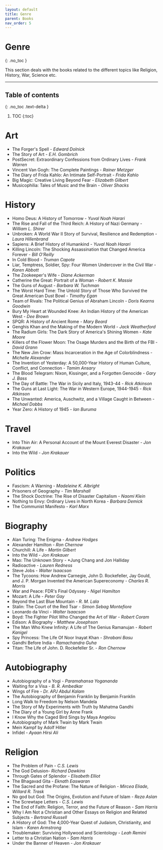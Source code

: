 ```yaml
---
layout: default
title: Genre
parent: Books
nav_order: 5
---
```


# Genre
{: .no_toc }

This section deals with the books related to the different topics like Religion, History, War, Science etc.

---

## Table of contents
{: .no_toc .text-delta }

1. TOC
{:toc}

# Art

- The Forger's Spell - *Edward Dolnick*
- The Story of Art - *E.H. Gombrich*
- PostSecret: Extraordinary Confessions from Ordinary Lives - *Frank Warren*
- Vincent Van Gogh: The Complete Paintings - *Rainer Metzger*
- The Diary of Frida Kahlo: An Intimate Self-Portrait - *Frida Kahlo*
- Big Magic: Creative Living Beyond Fear - *Elizabeth Gilbert*
- Musicophilia: Tales of Music and the Brain - *Oliver Shacks*

# History

- Homo Deus: A History of Tomorrow - *Yuval Noah Harari*
- The Rise and Fall of the Third Reich: A History of Nazi Germany - *William L. Shirer*
- Unbroken: A World War II Story of Survival, Resilience and Redemption - *Laura Hillenbrand*
- Sapiens: A Brief History of Humankind - *Yuval Noah Harari*
- Killing Lincoln: The Shocking Assassination that Changed America Forever - *Bill O'Reilly*
- In Cold Blood - *Truman Capote*
- Liar, Temptress, Soldier, Spy: Four Women Undercover in the Civil War - *Karen Abbott*
- The Zookeeper's Wife - *Diane Ackerman*
- Catherine the Great: Portrait of a Woman - *Robert K. Massie*
- The Guns of August - *Barbara W. Tuchman*
- The Worst Hard Time: The Untold Story of Those Who Survived the Great American Dust Bowl - *Timothy Egan*
- Team of Rivals: The Political Genius of Abraham Lincoln - *Doris Kearns Goodwin*
- Bury My Heart at Wounded Knee: An Indian History of the American West - *Dee Brown*
- SPQR: A History of Ancient Rome - *Mary Beard*
- Genghis Khan and the Making of the Modern World - *Jack Weatherford*
- The Radium Girls: The Dark Story of America's Shining Women - *Kate Moore*
- Killers of the Flower Moon: The Osage Murders and the Birth of the FBI - *David Grann*
- The New Jim Crow: Mass Incarceration in the Age of Colorblindness - *Michelle Alexander*
- The Invention of Yesterday: A 50,000-Year History of Human Culture, Conflict, and Connection - *Tamim Ansary*
- The Blood Telegram: Nixon, Kissinger, and a Forgotten Genocide - *Gary J. Bass*
- The Day of Battle: The War in Sicily and Italy, 1943-44 - *Rick Atkinson*
- The Guns at Last Light: The War in Western Europe, 1944-1945 - *Rick Atkinson*
- The Unwanted: America, Auschwitz, and a Village Caught in Between - *Michael Dobbs*
- Year Zero: A History of 1945 - *Ian Buruma*

# Travel

- Into Thin Air: A Personal Account of the Mount Everest Disaster - *Jon Krakauer*
- Into the Wild - *Jon Krakauer*

# Politics

- Fascism: A Warning - *Madeleine K. Albright*
- Prisoners of Geography - *Tim Marshall*
- The Shock Doctrine: The Rise of Disaster Capitalism - *Naomi Klein*
- Nothing to Envy: Ordinary Lives in North Korea - *Barbara Demick*
- The Communist Manifesto - *Karl Marx*

# Biography

- Alan Turing: The Enigma - *Andrew Hodges*
- Alexander Hamilton - *Ron Chernow*
- Churchill: A Life - *Martin Gilbert*
- Into the Wild - *Jon Krakauer*
- Mao: The Unknown Story - *Jung Chang and Jon Halliday
- Radioactive - *Lauren Redness*
- Steve Jobs - *Walter Isaacson*
- The Tycoons: How Andrew Carnegie, John D. Rockefeller, Jay Gould, and J. P. Morgan Invented the American Supereconomy - *Charles R. Morris*
- War and Peace: FDR's Final Odyssey - *Nigel Hamilton*
- Mozart: A Life - *Peter Gay*
- Beyond the Last Blue Mountain - *R. M. Lala*
- Stalin: The Court of the Red Tsar - *Simon Sebag Montefiore*
- Leonardo da Vinci - *Walter Isaacson*
- Boyd: The Fighter Pilot Who Changed the Art of War - *Robert Coram*
- Edison: A Biography - *Matthew Josephson*
- The Man Who Knew Infinity: A Life of The Genius Ramanujan - *Robert Kanigel*
- Spy Princess: The Life Of Noor Inayat Khan - *Shrabani Basu*
- Gandhi Before India - *Ramachandra Guha*
- Titan: The Life of John. D. Rockefeller Sr. - *Ron Chernow*

# Autobiography

- Autobiography of a Yogi - *Paramahansa Yogananda*
- Waiting for a Visa - *B. R. Ambedkar*
- Wings of Fire - *Dr. APJ Abdul Kalam*
- The Autobiography of Benjamin Franklin by Benjamin Franklin
- Long Walk to Freedom by Nelson Mandela
- The Story of My Experiments with Truth by Mahatma Gandhi
- The Diary of a Young Girl by Anne Frank
- I Know Why the Caged Bird Sings by Maya Angelou
- Autobiography of Mark Twain by Mark Twain
- Mein Kampf by Adolf Hitler
- Infidel - *Ayaan Hirsi Ali*


# Religion

- The Problem of Pain - *C.S. Lewis*
- The God Delusion-  *Richard Dawkins*
- Through Gates of Splendor - *Elisabeth Elliot*
- The Bhagavad Gita - *Eknath Easwaran*
- The Sacred and the Profane: The Nature of Religion - *Mircea Eliade, Willard R. Trask*
- No god but God: The Origins, Evolution and Future of Islam - *Reza Aslan*
- The Screwtape Letters - *C.S. Lewis*
- The End of Faith: Religion, Terror, and the Future of Reason - *Sam Harris*
- Why I Am Not a Christian and Other Essays on Religion and Related Subjects - *Bertrand Russell*
- A History of God: The 4,000-Year Quest of Judaism, Christianity, and Islam - *Karen Armstrong*
- Troublemaker: Surviving Hollywood and Scientology - *Leah Remini*
- Letter to a Christian Nation - *Sam Harris*
- Under the Banner of Heaven - *Jon Krakauer*

